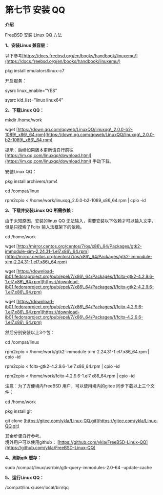 # 第七节 安装 QQ

**介绍**

FreeBSD 安装 Linux QQ 方法

**1、安装Linux 兼容层：**

以下参考[https://docs.freebsd.org/en/books/handbook/linuxemu/](https://docs.freebsd.org/en/books/handbook/linuxemu/)

pkg install emulators/linux-c7

开启服务：

sysrc linux\_enable=”YES”

sysrc kld\_list=”linux linux64”

**2、下载Linux QQ：**

mkdir /home/work

wget [https://down.qq.com/qqweb/LinuxQQ/linuxqq\_2.0.0-b2-1089\_x86\_64.rpm](https://down.qq.com/qqweb/LinuxQQ/linuxqq\_2.0.0-b2-1089\_x86\_64.rpm)

提示：后续如果版本更新请自行前往[https://im.qq.com/linuxqq/download.html](https://im.qq.com/linuxqq/download.html) 手动下载。

安装Linux QQ：

pkg install archivers/rpm4

cd /compat/linux

rpm2cpio < /home/work/linuxqq\_2.0.0-b2-1089\_x86\_64.rpm | cpio -id

**3、下载并安装Linux QQ 所需依赖：**

由于未知原因，安装的linux QQ 无法输入，需要安装以下依赖才可以输入文字，但是只摸索了Fcitx 输入法框架下的依赖。

cd /home/work

wget [http://mirror.centos.org/centos/7/os/x86\_64/Packages/gtk2-immodule-xim-2.24.31-1.el7.x86\_64.rpm](http://mirror.centos.org/centos/7/os/x86\_64/Packages/gtk2-immodule-xim-2.24.31-1.el7.x86\_64.rpm)

wget [https://download-ib01.fedoraproject.org/pub/epel/7/x86\_64/Packages/f/fcitx-gtk2-4.2.9.6-1.el7.x86\_64.rpm](https://download-ib01.fedoraproject.org/pub/epel/7/x86\_64/Packages/f/fcitx-gtk2-4.2.9.6-1.el7.x86\_64.rpm)

wget [https://download-ib01.fedoraproject.org/pub/epel/7/x86\_64/Packages/f/fcitx-4.2.9.6-1.el7.x86\_64.rpm](https://download-ib01.fedoraproject.org/pub/epel/7/x86\_64/Packages/f/fcitx-4.2.9.6-1.el7.x86\_64.rpm)

然后分别安装以上3个包：

cd /compat/linux

rpm2cpio < /home/work/gtk2-immodule-xim-2.24.31-1.el7.x86\_64.rpm | cpio -id

rpm2cpio < fcitx-gtk2-4.2.9.6-1.el7.x86\_64.rpm | cpio -id

rpm2cpio < /home/work/fcitx-4.2.9.6-1.el7.x86\_64.rpm | cpio -id

注意：为了方便境内FreeBSD 用户，可以使用境内的gitee 同步下载以上三个文件；

cd /home/work

pkg install git

git clone [https://gitee.com/ykla/Linux-QQ.git](https://gitee.com/ykla/Linux-QQ.git)

其余步骤自行参考。\
境外用户可以使用github： [https://github.com/ykla/FreeBSD-Linux-QQ](https://github.com/ykla/FreeBSD-Linux-QQ)

**4、刷新gtk 缓存：**

sudo /compat/linux/usr/bin/gtk-query-immodules-2.0-64 –update-cache

**5、运行Linux QQ：**

/compat/linux/user/local/bin/qq
